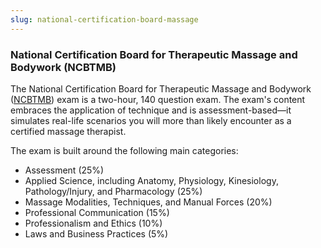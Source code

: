 ```yaml
---
slug: national-certification-board-massage
---
```

### National Certification Board for Therapeutic Massage and Bodywork (NCBTMB)

The National Certification Board for Therapeutic Massage and Bodywork ([NCBTMB](https://www.ncbtmb.org/)) exam is a two-hour, 140 question exam. The exam's content embraces the application of technique and is assessment-based—it simulates real-life scenarios you will more than likely encounter as a certified massage therapist. 

The exam is built around the following main categories:

* Assessment (25%)
* Applied Science, including Anatomy, Physiology, Kinesiology, Pathology/Injury, and Pharmacology (25%)
* Massage Modalities, Techniques, and Manual Forces (20%)
* Professional Communication (15%)
* Professionalism and Ethics (10%)
* Laws and Business Practices (5%)